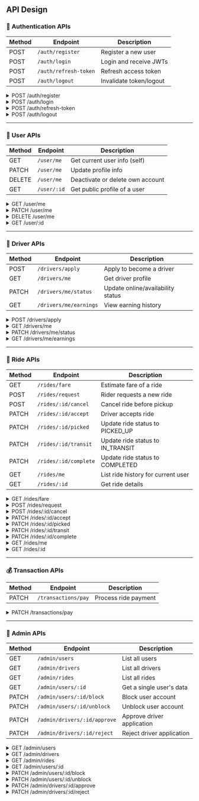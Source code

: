 ## API Design

### 🔐 **Authentication APIs**

| Method | Endpoint              | Description             |
| ------ | --------------------- | ----------------------- |
| POST   | `/auth/register`      | Register a new user     |
| POST   | `/auth/login`         | Login and receive JWTs  |
| POST   | `/auth/refresh-token` | Refresh access token    |
| POST   | `/auth/logout`        | Invalidate token/logout |

<details>
  <summary>POST /auth/register</summary>

**Sample Request**

```json
{
  "userName": "nafis",
  "email": "nafis@gmail.com",
  "password": "12x3tingTong!"
}
```

**Sample Response**

```json
{
  "statusCode": 201,
  "success": true,
  "message": "User registered successfully",
  "data": {
    "email": "nafis@gmail.com",
    "userName": "nafis",
    "role": "USER",
    "accountStatus": "active",
    "_id": "688da86f5adf6531e6852cfc",
    "createdAt": "2025-08-02T05:55:59.475Z"
  }
}
```

</details>

<details>
  <summary>POST /auth/login</summary>

**Sample Request**

```json
{
  "email": "nafis@gmail.com",
  "password": "12x3tingTong!"
}
```

**Sample Response**

```json
{
  "statusCode": 200,
  "success": true,
  "message": "User login successful",
  "data": {
    "accessToken": "access.token.value",
    "refreshToken": "refresh.token.value"
  }
}
```

</details>

<details>
  <summary>POST /auth/refresh-token</summary>

**Sample Request**

**Headers**
Authorization: Bearer <your-refresh-token>

**Sample Response**

```json
{
  "statusCode": 200,
  "success": true,
  "message": "Access token refreshed successfully",
  "data": {
    "accessToken": "eyJhbGciOiJIUzI1NiIsInR5cCI6IkpXVCJ9.eyJpZCI6IjY4OGQ5ZWU3Zjg2OGJkNjhiYmIyM2Y3MiIsImVtYWlsIjoicm9iQGdhbWFpbC5jb20iLCJyb2xlIjoiVVNFUiIsImlhdCI6MTc1NDExNDYxNCwiZXhwIjoxODQwNTE0NjE0fQ.KLb5NqbkotZjVFMytB3LofvDXs4ws0bf0say6ElsVoY",
    "refreshToken": "eyJhbGciOiJIUzI1NiIsInR5cCI6IkpXVCJ9.eyJpZCI6IjY4OGQ5ZWU3Zjg2OGJkNjhiYmIyM2Y3MiIsImVtYWlsIjoicm9iQGdhbWFpbC5jb20iLCJyb2xlIjoiVVNFUiIsImlhdCI6MTc1NDExMjMxNiwiZXhwIjoyMzU4OTEyMzE2fQ.-TXtydu_qzDWX_faxHUtSZtiw97t7wUu3xg0GJjDAUM"
  }
}
```

</details>

<details>
  <summary>POST /auth/logout</summary>

**Sample Response**

```json
{
  "statusCode": 200,
  "success": true,
  "message": "Logged out successfully",
  "data": null
}
```

</details>

---

### 👤 **User APIs**

| Method | Endpoint    | Description                      |
| ------ | ----------- | -------------------------------- |
| GET    | `/user/me`  | Get current user info (self)     |
| PATCH  | `/user/me`  | Update profile info              |
| DELETE | `/user/me`  | Deactivate or delete own account |
| GET    | `/user/:id` | Get public profile of a user     |

<details>
  <summary>GET /user/me</summary>

Requires JWT in `Authorization` header.

**Response**

```json
{
  "statusCode": 200,
  "success": true,
  "message": "Your profile retrieved successfully",
  "data": {
    "_id": "688da86f5adf6531e6852cfc",
    "email": "nafis@gamail.com",
    "userName": "nafis",
    "role": "USER",
    "accountStatus": "active",
    "authProviders": [
      {
        "provider": "local",
        "providerId": "nafis@gamail.com"
      }
    ],
    "createdAt": "2025-08-02T05:55:59.475Z",
    "updatedAt": "2025-08-02T05:55:59.475Z"
  }
}
```

</details>

<details>
  <summary>PATCH /user/me</summary>

**Sample Request**

```json
{
  "userName": "nafiss"
}
```

**Sample Response**

```json
{
  "statusCode": 200,
  "success": true,
  "message": "User data updated successfully",
  "data": {
    "_id": "688da86f5adf6531e6852cfc",
    "email": "nafis@gamail.com",
    "userName": "nafiss",
    "role": "USER",
    "accountStatus": "active",
    "authProviders": [
      {
        "provider": "local",
        "providerId": "nafis@gamail.com"
      }
    ],
    "createdAt": "2025-08-02T05:55:59.475Z",
    "updatedAt": "2025-08-02T06:09:28.252Z"
  }
}
```

</details>

<details>
  <summary>DELETE /user/me</summary>

**Sample Request**

Requires JWT in `Authorization` header.

**Sample Response**

```json
{
  "statusCode": 200,
  "success": true,
  "message": "User deleted (deactivated) successfully",
  "data": {
    "_id": "688da86f5adf6531e6852cfc",
    "email": "nafis@gamail.com",
    "userName": "nafiss",
    "role": "USER",
    "accountStatus": "deactivated",
    "authProviders": [
      {
        "provider": "local",
        "providerId": "nafis@gamail.com"
      }
    ],
    "createdAt": "2025-08-02T05:55:59.475Z",
    "updatedAt": "2025-08-02T06:12:26.142Z"
  }
}
```

</details>

<details>
  <summary>GET /user/:id</summary>

**Sample Request**

`GET /user/688da86f5adf6531e6852cfc`

**Sample Response**

```json
{
  "statusCode": 200,
  "success": true,
  "message": "Public Profile retrieved successfully",
  "data": {
    "name": "nafiss",
    "email": "nafis@gamail.com"
  }
}
```

</details>

---

### 🚗 **Driver APIs**

| Method | Endpoint               | Description                       |
| ------ | ---------------------- | --------------------------------- |
| POST   | `/drivers/apply`       | Apply to become a driver          |
| GET    | `/drivers/me`          | Get driver profile                |
| PATCH  | `/drivers/me/status`   | Update online/availability status |
| GET    | `/drivers/me/earnings` | View earning history              |

<details>
  <summary>POST /drivers/apply</summary>

```json
{
  "driverLocation": {
    "latitude": 23.8103,
    "longitude": 90.4125
  },
  "vehicleInfo": {
    "vehicleType": "Car",
    "brand": "Toyota",
    "model": "Corolla",
    "year": 2020,
    "plateNumber": "DHK-5487"
  }
}
```

**Response**

```json
{
  "statusCode": 201,
  "success": true,
  "message": "Driver application submitted successfully",
  "data": {
    "userId": "688d9f33f868bd68bbb23f7b",
    "approvalStatus": "PENDING",
    "onlineStatus": "OFFLINE",
    "driverLocation": {
      "latitude": 23.8103,
      "longitude": 90.4125
    },
    "vehicleInfo": {
      "vehicleType": "Car",
      "brand": "Toyota",
      "model": "Corolla",
      "year": 2020,
      "plateNumber": "DHK-5487"
    },
    "_id": "688dad9b39d4876810a2d98e",
    "createdAt": "2025-08-02T06:18:03.519Z",
    "updatedAt": "2025-08-02T06:18:03.519Z"
  }
}
```

</details>

<details>
  <summary>GET /drivers/me</summary>

Requires JWT in `Authorization` header.

**Response**

```json
{
  "statusCode": 200,
  "success": true,
  "message": "Your driver profile retrieved successfully",
  "data": {
    "_id": "688dad9b39d4876810a2d98e",
    "userId": "688d9f33f868bd68bbb23f7b",
    "approvalStatus": "APPROVED",
    "onlineStatus": "ONLINE",
    "driverLocation": {
      "latitude": 23.8103,
      "longitude": 90.4125
    },
    "vehicleInfo": {
      "vehicleType": "Car",
      "brand": "Toyota",
      "model": "Corolla",
      "year": 2020,
      "plateNumber": "DHK-5487"
    },
    "createdAt": "2025-08-02T06:18:03.519Z",
    "updatedAt": "2025-08-02T06:46:06.205Z"
  }
}
```

</details>

<details>
  <summary>PATCH /drivers/me/status</summary>

```json
{
  "onlineStatus": "ONLINE"
}
```

**Response**

```json
{
  "statusCode": 200,
  "success": true,
  "message": "Driver status updated successfully",
  "data": {
    "_id": "688dad9b39d4876810a2d98e",
    "userId": "688d9f33f868bd68bbb23f7b",
    "approvalStatus": "APPROVED",
    "onlineStatus": "ONLINE",
    "driverLocation": {
      "latitude": 23.8103,
      "longitude": 90.4125
    },
    "vehicleInfo": {
      "vehicleType": "Car",
      "brand": "Toyota",
      "model": "Corolla",
      "year": 2020,
      "plateNumber": "DHK-5487"
    },
    "createdAt": "2025-08-02T06:18:03.519Z",
    "updatedAt": "2025-08-02T06:46:06.205Z"
  }
}
```

</details>
<details>
  <summary>GET /drivers/me/earnings</summary>

**Response**

```json
{
    "statusCode": 200,
    "success": true,
    "message": "Earning history retrieved successfully",
    "data": {
        "totalEarnings": 7342,
        "rides": [
            {
                "_id": "688db61e411e9aef67702f16",
                "rideStatus": "COMPLETED",
                "fareFinal": 7342,
                "createdAt": "2025-08-02T06:54:22.056Z"
            },
            ....
        ]
    }
}
```

</details>

---

### 🚕 **Ride APIs**

| Method | Endpoint              | Description                        |
| ------ | --------------------- | ---------------------------------- |
| GET    | `/rides/fare`         | Estimate fare of a ride            |
| POST   | `/rides/request`      | Rider requests a new ride          |
| POST   | `/rides/:id/cancel`   | Cancel ride before pickup          |
| PATCH  | `/rides/:id/accept`   | Driver accepts ride                |
| PATCH  | `/rides/:id/picked`   | Update ride status to PICKED_UP    |
| PATCH  | `/rides/:id/transit`  | Update ride status to IN_TRANSIT   |
| PATCH  | `/rides/:id/complete` | Update ride status to COMPLETED    |
| GET    | `/rides/me`           | List ride history for current user |
| GET    | `/rides/:id`          | Get ride details                   |

<details>
  <summary>GET /rides/fare</summary>

```
fare?pickupLat=50805231.177530855&pickupLng=50805231.177530855&destLat=50805231.177530855&destLng=50805231.177530855
```

**Response**

```json
{
  "statusCode": 200,
  "success": true,
  "message": "Fare estimated successfully",
  "data": {
    "fare": 100
  }
}
```

</details>

<details>
  <summary>POST /rides/request</summary>

**Sample Request**

Requires JWT in `Authorization` header.

```json
{
  "pickupLocation": {
    "latitude": 23.780573,
    "longitude": 93.279239
  },
  "destinationLocation": {
    "latitude": 23.768406,
    "longitude": 90.408918
  },
  "fareEstimated": 370,
  "fareFinal": 0.0,
  "timestamps": {
    "requested": "2025-07-31T14:15:00.000Z"
  }
}
```

**Sample Response**

```json
{
  "statusCode": 201,
  "success": true,
  "message": "Ride request created successfully",
  "data": {
    "riderId": "688d9ee7f868bd68bbb23f72",
    "driverId": null,
    "rideStatus": "REQUESTED",
    "pickupLocation": {
      "latitude": 23.780573,
      "longitude": 93.279239
    },
    "destinationLocation": {
      "latitude": 23.768406,
      "longitude": 90.408918
    },
    "transactionId": "txn_mdtwd6cg_0r2okxza",
    "fareEstimated": 370,
    "fareFinal": 0,
    "timestamps": {
      "requested": "2025-07-31T14:15:00.000Z"
    },
    "_id": "688db61e411e9aef67702f16",
    "createdAt": "2025-08-02T06:54:22.056Z",
    "updatedAt": "2025-08-02T06:54:22.056Z"
  }
}
```

</details>

<details>
  <summary>POST /rides/:id/cancel</summary>

**Request**

- Requires JWT in `Authorization` header.

**Response**

```json
{
  "statusCode": 200,
  "success": true,
  "message": "Ride cancelled successfully",
  "data": {
    "_id": "688db61e411e9aef67702f16",
    "riderId": "688d9ee7f868bd68bbb23f72",
    "driverId": null,
    "rideStatus": "CANCELLED",
    "pickupLocation": {
      "latitude": 23.780573,
      "longitude": 93.279239
    },
    "destinationLocation": {
      "latitude": 23.768406,
      "longitude": 90.408918
    },
    "transactionId": "txn_mdtwd6cg_0r2okxza",
    "fareEstimated": 370,
    "fareFinal": 0,
    "timestamps": {
      "requested": "2025-07-31T14:15:00.000Z",
      "canceled": "2025-08-02T06:56:27.659Z"
    },
    "createdAt": "2025-08-02T06:54:22.056Z",
    "updatedAt": "2025-08-02T06:56:27.661Z"
  }
}
```

</details>
<details>
  <summary>PATCH /rides/:id/accept</summary>

- Requires JWT in `Authorization` header.
- Only available to drivers.

**Response**

```json
{
  "statusCode": 200,
  "success": true,
  "message": "Ride accepted successfully",
  "data": {
    "_id": "688db61e411e9aef67702f16",
    "riderId": "688d9ee7f868bd68bbb23f72",
    "driverId": "688d9f33f868bd68bbb23f7b",
    "rideStatus": "ACCEPTED",
    "pickupLocation": {
      "latitude": 23.780573,
      "longitude": 93.279239
    },
    "destinationLocation": {
      "latitude": 23.768406,
      "longitude": 90.408918
    },
    "transactionId": "txn_mdtwd6cg_0r2okxza",
    "fareEstimated": 370,
    "fareFinal": 0,
    "timestamps": {
      "requested": "2025-07-31T14:15:00.000Z",
      "accepted": "2025-08-02T07:03:52.781Z",
      "canceled": "2025-08-02T06:56:27.659Z"
    },
    "createdAt": "2025-08-02T06:54:22.056Z",
    "updatedAt": "2025-08-02T07:03:52.782Z"
  }
}
```

</details>

<details>
  <summary>PATCH /rides/:id/picked</summary>

- Requires JWT in `Authorization` header.
- Only available to drivers.

**Response**

```json
{
  "statusCode": 200,
  "success": true,
  "message": "Ride marked as picked up successfully",
  "data": {
    "_id": "688db61e411e9aef67702f16",
    "riderId": "688d9ee7f868bd68bbb23f72",
    "driverId": "688d9f33f868bd68bbb23f7b",
    "rideStatus": "PICKED_UP",
    "pickupLocation": {
      "latitude": 23.780573,
      "longitude": 93.279239
    },
    "destinationLocation": {
      "latitude": 23.768406,
      "longitude": 90.408918
    },
    "transactionId": "txn_mdtwd6cg_0r2okxza",
    "fareEstimated": 370,
    "fareFinal": 0,
    "timestamps": {
      "requested": "2025-07-31T14:15:00.000Z",
      "accepted": "2025-08-02T07:03:52.781Z",
      "started": "2025-08-02T07:05:41.660Z",
      "canceled": "2025-08-02T06:56:27.659Z"
    },
    "createdAt": "2025-08-02T06:54:22.056Z",
    "updatedAt": "2025-08-02T07:05:41.661Z"
  }
}
```

</details>

<details>
  <summary>PATCH /rides/:id/transit</summary>

- Requires JWT in `Authorization` header.
- Only available to drivers.

**Response**

```json
{
  "statusCode": 200,
  "success": true,
  "message": "Ride marked as in transit successfully",
  "data": {
    "_id": "688db61e411e9aef67702f16",
    "riderId": "688d9ee7f868bd68bbb23f72",
    "driverId": "688d9f33f868bd68bbb23f7b",
    "rideStatus": "IN_TRANSIT",
    "pickupLocation": {
      "latitude": 23.780573,
      "longitude": 93.279239
    },
    "destinationLocation": {
      "latitude": 23.768406,
      "longitude": 90.408918
    },
    "transactionId": "txn_mdtwd6cg_0r2okxza",
    "fareEstimated": 370,
    "fareFinal": 0,
    "timestamps": {
      "requested": "2025-07-31T14:15:00.000Z",
      "accepted": "2025-08-02T07:03:52.781Z",
      "started": "2025-08-02T07:05:41.660Z",
      "canceled": "2025-08-02T06:56:27.659Z"
    },
    "createdAt": "2025-08-02T06:54:22.056Z",
    "updatedAt": "2025-08-02T07:11:29.842Z"
  }
}
```

</details>

<details>
  <summary>PATCH /rides/:id/complete</summary>

- Requires JWT in `Authorization` header.
- Only available to drivers.

**Response**

```json
{
  "statusCode": 200,
  "success": true,
  "message": "Ride marked as completed successfully",
  "data": {
    "ride": {
      "_id": "688db61e411e9aef67702f16",
      "riderId": "688d9ee7f868bd68bbb23f72",
      "driverId": "688d9f33f868bd68bbb23f7b",
      "rideStatus": "COMPLETED",
      "pickupLocation": {
        "latitude": 23.780573,
        "longitude": 93.279239
      },
      "destinationLocation": {
        "latitude": 23.768406,
        "longitude": 90.408918
      },
      "transactionId": "txn_mdtwd6cg_0r2okxza",
      "fareEstimated": 370,
      "fareFinal": 7342,
      "timestamps": {
        "requested": "2025-07-31T14:15:00.000Z",
        "accepted": "2025-08-02T07:03:52.781Z",
        "started": "2025-08-02T07:05:41.660Z",
        "completed": "2025-08-02T07:27:53.909Z",
        "canceled": "2025-08-02T06:56:27.659Z"
      },
      "createdAt": "2025-08-02T06:54:22.056Z",
      "updatedAt": "2025-08-02T07:27:53.915Z"
    },
    "transaction": {
      "transactionId": "txn_mdtwd6cg_0r2okxza",
      "amount": 7342,
      "paymentStatus": "PENDING",
      "paymentGateway": "SSLCOMMERZ",
      "invoiceUrl": "",
      "_id": "688dbdf9450e72b38d77ae38",
      "createdAt": "2025-08-02T07:27:53.932Z",
      "updatedAt": "2025-08-02T07:27:53.932Z"
    }
  }
}
```

</details>

<details>
  <summary>GET /rides/me</summary>

**Sample Request**

Requires JWT in `Authorization` header.

**Sample Response**

```json
{
  "statusCode": 200,
  "success": true,
  "message": "Ride history retrieved successfully",
  "data": [
    {
      "_id": "688db61e411e9aef67702f16",
      "riderId": "688d9ee7f868bd68bbb23f72",
      "driverId": "688d9f33f868bd68bbb23f7b",
      "rideStatus": "COMPLETED",
      "pickupLocation": {
        "latitude": 23.780573,
        "longitude": 93.279239
      },
      "destinationLocation": {
        "latitude": 23.768406,
        "longitude": 90.408918
      },
      "fareEstimated": 370,
      "fareFinal": 7342,
      "createdAt": "2025-08-02T06:54:22.056Z"
    },
    {
      "_id": "688db82f411e9aef67702f20",
      "riderId": "688d9ee7f868bd68bbb23f72",
      "driverId": null,
      "rideStatus": "CANCELLED",
      "pickupLocation": {
        "latitude": 23.780573,
        "longitude": 93.279239
      },
      "destinationLocation": {
        "latitude": 23.768406,
        "longitude": 90.408918
      },
      "fareEstimated": 250,
      "fareFinal": 0,
      "createdAt": "2025-08-02T07:03:11.340Z"
    }
  ]
}
```

</details>

<details>
  <summary>GET /rides/:id</summary>

**Sample Request**

`GET /rides/688db61e411e9aef67702f16`

Requires JWT in `Authorization` header.

**Sample Response**

```json
{
  "statusCode": 200,
  "success": true,
  "message": "Ride details fetched successfully",
  "data": {
    "_id": "688db61e411e9aef67702f16",
    "riderId": "688d9ee7f868bd68bbb23f72",
    "driverId": null,
    "rideStatus": "REQUESTED",
    "pickupLocation": {
      "latitude": 23.780573,
      "longitude": 93.279239
    },
    "destinationLocation": {
      "latitude": 23.768406,
      "longitude": 90.408918
    },
    "transactionId": "txn_mdtwd6cg_0r2okxza",
    "fareEstimated": 370,
    "fareFinal": 0,
    "timestamps": {
      "requested": "2025-07-31T14:15:00.000Z",
      "canceled": "2025-08-02T06:56:27.659Z"
    },
    "createdAt": "2025-08-02T06:54:22.056Z",
    "updatedAt": "2025-08-02T06:56:27.661Z"
  }
}
```

</details>

---

### 💰 **Transaction APIs**

| Method | Endpoint            | Description          |
| ------ | ------------------- | -------------------- |
| PATCH  | `/transactions/pay` | Process ride payment |

<details>
  <summary>PATCH /transactions/pay</summary>

**Request**

```json
{
  "rideId": "688db61e411e9aef67702f16",
  "paymentGateway": "STRIPE"
}
```

**Response**

```json
{
  "statusCode": 200,
  "success": true,
  "message": "Payment processed successfully",
  "data": {
    "_id": "688dbdf9450e72b38d77ae38",
    "transactionId": "txn_mdtwd6cg_0r2okxza",
    "amount": 7342,
    "paymentStatus": "PAID",
    "paymentGateway": "STRIPE",
    "invoiceUrl": "",
    "createdAt": "2025-08-02T07:27:53.932Z",
    "updatedAt": "2025-08-02T12:40:51.327Z"
  }
}
```

</details>

---

### 💼 **Admin APIs**

| Method | Endpoint                     | Description                |
| ------ | ---------------------------- | -------------------------- |
| GET    | `/admin/users`               | List all users             |
| GET    | `/admin/drivers`             | List all drivers           |
| GET    | `/admin/rides`               | List all rides             |
| GET    | `/admin/users/:id`           | Get a single user's data   |
| PATCH  | `/admin/users/:id/block`     | Block user account         |
| PATCH  | `/admin/users/:id/unblock`   | Unblock user account       |
| PATCH  | `/admin/drivers/:id/approve` | Approve driver application |
| PATCH  | `/admin/drivers/:id/reject`  | Reject driver application  |

<details>
  <summary>GET /admin/users</summary>

**Response**

```json
{
  "statusCode": 200,
  "success": true,
  "message": "Users fetched successfully",
  "data": [
    {
      "_id": "688d9ee7f868bd68bbb23f72",
      "email": "rob@gamail.com",
      "userName": "rob",
      "password": "$purebcrypt$12$fcf35aeae6ce7673a5a9becebd64fba1$1ce8f7e7dc6bd8eaab402471dc744f30a5703f8ba3ba10bd66aef1c6fd96c92d",
      "role": "USER",
      "accountStatus": "active",
      "authProviders": [
        {
          "provider": "local",
          "providerId": "rob@gamail.com"
        }
      ],
      "createdAt": "2025-08-02T05:15:19.272Z",
      "updatedAt": "2025-08-02T05:15:19.272Z"
    },
    {
      "_id": "688d9f33f868bd68bbb23f7b",
      "email": "lucky@gamail.com",
      "userName": "lucky",
      "password": "$purebcrypt$12$dd4b581e9359f8cd65bd16ca57887624$980b6b4fc4d183a172f9332ae04e4b79321dde5ea63a693e007082d6a00e6d7b",
      "role": "DRIVER",
      "accountStatus": "active",
      "authProviders": [
        {
          "provider": "local",
          "providerId": "lucky@gamail.com"
        }
      ],
      "createdAt": "2025-08-02T05:16:35.805Z",
      "updatedAt": "2025-08-02T06:36:35.799Z"
    },
    ....
  ]
}
```

</details>

<details>
  <summary>GET /admin/drivers</summary>

**Sample Request**

```
GET /admin/drivers
```

**Sample Response**

```json
{
  "statusCode": 200,
  "success": true,
  "message": "Drivers fetched successfully",
  "data": [
    {
      "_id": "688dad9b39d4876810a2d98e",
      "userId": "688d9f33f868bd68bbb23f7b",
      "approvalStatus": "APPROVED",
      "onlineStatus": "OFFLINE",
      "driverLocation": {
        "latitude": 23.8103,
        "longitude": 90.4125
      },
      "vehicleInfo": {
        "vehicleType": "Car",
        "brand": "Toyota",
        "model": "Corolla",
        "year": 2020,
        "plateNumber": "DHK-5487"
      },
      "createdAt": "2025-08-02T06:18:03.519Z",
      "updatedAt": "2025-08-02T06:36:35.796Z"
    },
    ....
  ]
}
```

</details>

<details>
  <summary>GET /admin/rides</summary>

**Description**

List all rides in the system. Only accessible by admin users.

**Sample Response**

```json
{
    "statusCode": 200,
    "success": true,
    "message": "Rides fetched successfully",
    "data": [
        {
            "_id": "688db61e411e9aef67702f16",
            "riderId": "688d9ee7f868bd68bbb23f72",
            "driverId": "688d9f33f868bd68bbb23f7b",
            "rideStatus": "COMPLETED",
            "pickupLocation": {
                "latitude": 23.780573,
                "longitude": 93.279239
            },
            "destinationLocation": {
                "latitude": 23.768406,
                "longitude": 90.408918
            },
            "transactionId": "txn_mdtwd6cg_0r2okxza",
            "fareEstimated": 370,
            "fareFinal": 7342,
            "timestamps": {
                "requested": "2025-07-31T14:15:00.000Z",
                "accepted": "2025-08-02T07:03:52.781Z",
                "started": "2025-08-02T07:05:41.660Z",
                "completed": "2025-08-02T07:27:53.909Z",
                "canceled": "2025-08-02T06:56:27.659Z"
            },
            "createdAt": "2025-08-02T06:54:22.056Z",
            "updatedAt": "2025-08-02T07:27:53.915Z"
        },
        ...
    ]
}

```

</details>

<details>
  <summary>GET /admin/users/:id</summary>

**Description**

Fetch detailed information about a specific user by their ID. Only accessible by admin users.

**Sample Request**

`GET /admin/users/688d9ee7f868bd68bbb23f72`

**Sample Response**

```json
{
  "statusCode": 200,
  "success": true,
  "message": "User fetched successfully",
  "data": {
    "_id": "688d9ee7f868bd68bbb23f72",
    "email": "rob@gmail.com",
    "userName": "rob",
    "password": "$purebcrypt$12$fcf35aeae6ce7673a5a9becebd64fba1$1ce8f7e7dc6bd8eaab402471dc744f30a5703f8ba3ba10bd66aef1c6fd96c92d",
    "role": "USER",
    "accountStatus": "active",
    "authProviders": [
      {
        "provider": "local",
        "providerId": "rob@gamail.com"
      }
    ],
    "createdAt": "2025-08-02T05:15:19.272Z",
    "updatedAt": "2025-08-02T05:15:19.272Z"
  }
}
```

</details>
<details>
  <summary>PATCH /admin/users/:id/block</summary>

**Response**

```json
{
  "statusCode": 200,
  "success": true,
  "message": "User blocked successfully",
  "data": {
    "_id": "688d9ee7f868bd68bbb23f72",
    "email": "rob@gmail.com",
    "userName": "rob",
    "password": "$purebcrypt$12$fcf35aeae6ce7673a5a9becebd64fba1$1ce8f7e7dc6bd8eaab402471dc744f30a5703f8ba3ba10bd66aef1c6fd96c92d",
    "role": "USER",
    "accountStatus": "blocked",
    "authProviders": [
      {
        "provider": "local",
        "providerId": "rob@gamail.com"
      }
    ],
    "createdAt": "2025-08-02T05:15:19.272Z",
    "updatedAt": "2025-08-02T13:01:39.110Z"
  }
}
```

</details>
<details>
  <summary>PATCH /admin/users/:id/unblock</summary>

**Response**

```json
{
  "statusCode": 200,
  "success": true,
  "message": "User unblocked successfully",
  "data": {
    "_id": "688d9ee7f868bd68bbb23f72",
    "email": "rob@gmail.com",
    "userName": "rob",
    "password": "$purebcrypt$12$fcf35aeae6ce7673a5a9becebd64fba1$1ce8f7e7dc6bd8eaab402471dc744f30a5703f8ba3ba10bd66aef1c6fd96c92d",
    "role": "USER",
    "accountStatus": "active",
    "authProviders": [
      {
        "provider": "local",
        "providerId": "rob@gamail.com"
      }
    ],
    "createdAt": "2025-08-02T05:15:19.272Z",
    "updatedAt": "2025-08-02T13:03:43.637Z"
  }
}
```

</details>

<details>
  <summary>PATCH /admin/drivers/:id/approve</summary>

**Sample Request**

`PATCH /admin/drivers/688dad9b39d4876810a2d98e/approve`

**Response**

```json
{
  "statusCode": 200,
  "success": true,
  "message": "Driver approved successfully",
  "data": {
    "_id": "688dad9b39d4876810a2d98e",
    "userId": "688d9f33f868bd68bbb23f7b",
    "approvalStatus": "APPROVED",
    "onlineStatus": "OFFLINE",
    "driverLocation": {
      "latitude": 23.8103,
      "longitude": 90.4125
    },
    "vehicleInfo": {
      "vehicleType": "Car",
      "brand": "Toyota",
      "model": "Corolla",
      "year": 2020,
      "plateNumber": "DHK-5487"
    },
    "createdAt": "2025-08-02T06:18:03.519Z",
    "updatedAt": "2025-08-02T06:33:12.765Z"
  }
}
```

</details>

<details>
  <summary>PATCH /admin/drivers/:id/reject</summary>

**Sample Request**

`PATCH /admin/drivers/688dad9b39d4876810a2d98e/reject`

**Response**

```json
{
  "statusCode": 200,
  "success": true,
  "message": "Driver rejected successfully",
  "data": {
    "_id": "688dad9b39d4876810a2d98e",
    "userId": "688d9f33f868bd68bbb23f7b",
    "approvalStatus": "REJECTED",
    "onlineStatus": "OFFLINE",
    "driverLocation": {
      "latitude": 23.8103,
      "longitude": 90.4125
    },
    "vehicleInfo": {
      "vehicleType": "Car",
      "brand": "Toyota",
      "model": "Corolla",
      "year": 2020,
      "plateNumber": "DHK-5487"
    },
    "createdAt": "2025-08-02T06:18:03.519Z",
    "updatedAt": "2025-08-02T06:35:53.476Z"
  }
}
```

</details>
